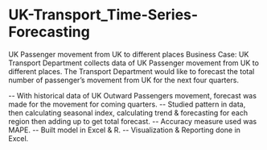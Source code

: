 # UK-Transport_Time-Series-Forecasting

UK Passenger movement from UK to different places Business Case: UK Transport Department collects data of UK Passenger movement from UK to different places. The Transport Department would like to forecast the total number of passenger’s movement from UK for the next four quarters.

-- With historical data of UK Outward Passengers movement, forecast was made for the movement for coming quarters. -- Studied pattern in data, then calculating seasonal index, calculating trend & forecasting for each region then adding up to get total forecast. -- Accuracy measure used was MAPE. -- Built model in Excel & R. -- Visualization & Reporting done in Excel.
